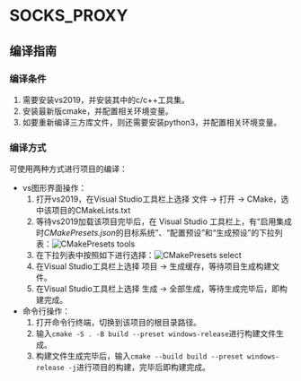 # SOCKS_PROXY

## 编译指南

### 编译条件

1. 需要安装vs2019，并安装其中的c/c++工具集。
2. 安装最新版cmake，并配置相关环境变量。
3. 如要重新编译三方库文件，则还需要安装python3，并配置相关环境变量。

### 编译方式

可使用两种方式进行项目的编译：
* vs图形界面操作：
    1. 打开vs2019，在Visual Studio工具栏上选择 文件 -> 打开 -> CMake，选中该项目的CMakeLists.txt
    2. 等待vs2019加载该项目完毕后，在 Visual Studio 工具栏上，有“启用集成时*CMakePresets.json*的目标系统”、“配置预设”和“生成预设”的下拉列表：![CMakePresets tools](https://learn.microsoft.com/zh-cn/cpp/build/media/target-system-dropdown.png?view=msvc-170)
    3. 在下拉列表中按照如下进行选择：![CMakePresets select](vs2019_preset.png)
    4. 在Visual Studio工具栏上选择 项目 -> 生成缓存，等待项目生成构建文件。
    5. 在Visual Studio工具栏上选择 生成 -> 全部生成，等待生成完毕后，即构建完成。
* 命令行操作：
    1. 打开命令行终端，切换到该项目的根目录路径。
    2. 输入`cmake -S . -B build --preset windows-release`进行构建文件生成。
    3. 构建文件生成完毕后，输入`cmake --build build --preset windows-release -j`进行项目的构建，完毕后即构建完成。
